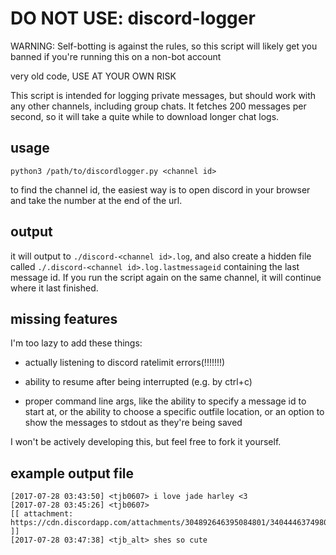 # DO NOT USE: discord-logger
WARNING: Self-botting is against the rules, so this script will likely get you banned if you're running this on a non-bot account

very old code, USE AT YOUR OWN RISK

This script is intended for logging private messages, but should work with any other channels, including group chats. It fetches 200 messages per second, so it will take a quite while to download longer chat logs.

## usage
```
python3 /path/to/discordlogger.py <channel id>
```
to find the channel id, the easiest way is to open discord in your browser and take the number at the end of the url.

## output

it will output to `./discord-<channel id>.log`, and also create a hidden file called `./.discord-<channel id>.log.lastmessageid` containing the last message id. If you run the script again on the same channel, it will continue where it last finished.

## missing features

I'm too lazy to add these things:

* actually listening to discord ratelimit errors(!!!!!!!)

* ability to resume after being interrupted (e.g. by ctrl+c)

* proper command line args, like the ability to specify a message id to start at, or the ability to choose a specific outfile location, or an option to show the messages to stdout as they're being saved

I won't be actively developing this, but feel free to fork it yourself.

## example output file
```
[2017-07-28 03:43:50] <tjb0607> i love jade harley <3
[2017-07-28 03:45:26] <tjb0607> 
[[ attachment: https://cdn.discordapp.com/attachments/304892646395084801/340444637498048522/my_wife.png ]]
[2017-07-28 03:47:38] <tjb_alt> shes so cute
```
